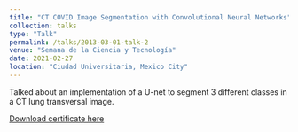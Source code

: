 ```yaml
---
title: "CT COVID Image Segmentation with Convolutional Neural Networks"
collection: talks
type: "Talk"
permalink: /talks/2013-03-01-talk-2
venue: "Semana de la Ciencia y Tecnología"
date: 2021-02-27
location: "Ciudad Universitaria, Mexico City"
---
```


Talked about an implementation of a U-net to segment 3 different classes in a CT lung transversal image.

[Download certificate here](http://roher1727.github.io/files/constancia.pdf)
